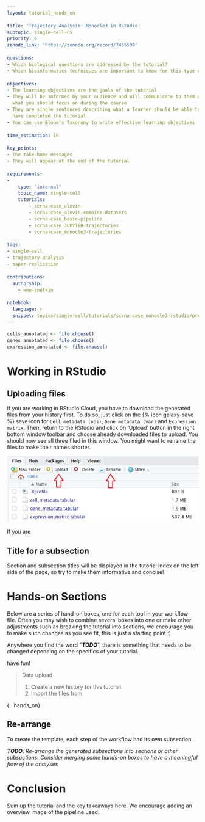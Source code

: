 ```yaml
---
layout: tutorial_hands_on

title: 'Trajectory Analysis: Monocle3 in RStudio'
subtopic: single-cell-CS
priority: 6
zenodo_link: 'https://zenodo.org/record/7455590'

questions:
- Which biological questions are addressed by the tutorial?
- Which bioinformatics techniques are important to know for this type of data?

objectives:
- The learning objectives are the goals of the tutorial
- They will be informed by your audience and will communicate to them and to yourself
  what you should focus on during the course
- They are single sentences describing what a learner should be able to do once they
  have completed the tutorial
- You can use Bloom's Taxonomy to write effective learning objectives

time_estimation: 1H

key_points:
- The take-home messages
- They will appear at the end of the tutorial

requirements:
-
    type: "internal"
    topic_name: single-cell
    tutorials:
        - scrna-case_alevin
        - scrna-case_alevin-combine-datasets
        - scrna-case_basic-pipeline
        - scrna-case_JUPYTER-trajectories
        - scrna-case_monocle3-trajectories
        
tags:
- single-cell
- trajectory-analysis
- paper-replication

contributions:
  authorship:
    - wee-snufkin

notebook:
  language: r
  snippet: topics/single-cell/tutorials/scrna-case_monocle3-rstudio/preamble.md
---
```


```r
cells_annotated <- file.choose() 
genes_annotated <- file.choose() 
expression_annotated <- file.choose() 
```
# Working in RStudio

## Uploading files

If you are working in RStudio Cloud, you have to download the generated files from your history first. To do so, just click on the {% icon galaxy-save %} save icon for `Cell metadata (obs)`, `Gene metadata (var)` and `Expression matrix`. Then, return to the RStudio and click on ‘Upload’ button in the right bottom window toolbar and choose already downloaded files to upload. You should now see all three filed in this window. You might want to rename the files to make their names shorter.

![Screenshot of Files tab in RStudio, highlighting 'Upload' and 'Rename' buttons and listing three uploaded and renamed files: 'cell_metadata', 'gene_metadata', 'expression_matrix'.](../../images/scrna-casestudy-monocle/r_files_tab.png "The view of the Files tab with uploaded files and highlighted relevant buttons")

If you are 


## Title for a subsection
Section and subsection titles will be displayed in the tutorial index on the left side of
the page, so try to make them informative and concise!

# Hands-on Sections
Below are a series of hand-on boxes, one for each tool in your workflow file.
Often you may wish to combine several boxes into one or make other adjustments such
as breaking the tutorial into sections, we encourage you to make such changes as you
see fit, this is just a starting point :)

Anywhere you find the word "***TODO***", there is something that needs to be changed
depending on the specifics of your tutorial.

have fun!

><hands-on-title> Data upload </hands-on-title>
>
> 1. Create a new history for this tutorial
> 2. Import the files from
>
{: .hands_on}


## Re-arrange

To create the template, each step of the workflow had its own subsection.

***TODO***: *Re-arrange the generated subsections into sections or other subsections.
Consider merging some hands-on boxes to have a meaningful flow of the analyses*

# Conclusion

Sum up the tutorial and the key takeaways here. We encourage adding an overview image of the
pipeline used.
